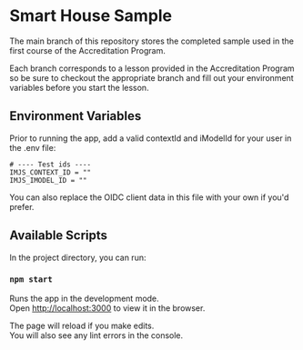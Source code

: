 # Smart House Sample

The main branch of this repository stores the completed sample used in the first course of the Accreditation Program.

Each branch corresponds to a lesson provided in the Accreditation Program so be sure to checkout the appropriate branch and fill out your environment variables before you start the lesson.

## Environment Variables

Prior to running the app, add a valid contextId and iModelId for your user in the .env file:

```
# ---- Test ids ----
IMJS_CONTEXT_ID = ""
IMJS_IMODEL_ID = ""
```

You can also replace the OIDC client data in this file with your own if you'd prefer.

## Available Scripts

In the project directory, you can run:

### `npm start`

Runs the app in the development mode.\
Open [http://localhost:3000](http://localhost:3000) to view it in the browser.

The page will reload if you make edits.\
You will also see any lint errors in the console.
